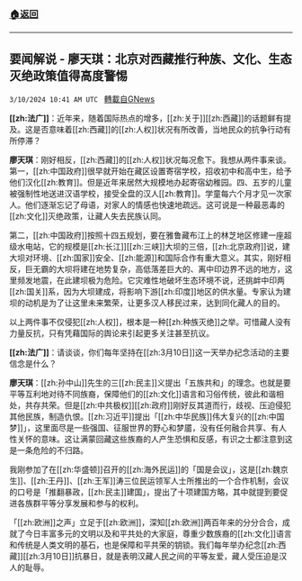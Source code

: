###  [:house:返回](README.md)
---


## 要闻解说 - 廖天琪：北京对西藏推行种族、文化、生态灭绝政策值得高度警惕
`3/10/2024 10:41 AM UTC ` [轉載自GNews](https://gnews.org/articles/2381579)

**[[zh:法广]]**：近年来，随着国际热点的增多，[[zh:关于]][[zh:西藏]]的话题鲜有提及。这是否意味着[[zh:西藏]]的[[zh:人权]]状况有所改善，当地民众的抗争行动有所停滞？

**廖天琪**：刚好相反，[[zh:西藏]]的[[zh:人权]]状况每况愈下。我想从两件事来谈。第一，[[zh:中国政府]]很早就开始在藏区设置寄宿学校，招收初中和高中生，给予他们汉化[[zh:教育]]。但是近年来居然大规模地办起寄宿幼稚园。四、五岁的儿童被强制性地送进汉语学校，接受全盘的汉人[[zh:教育]]。学童每六个月才见一次家人。他们逐渐忘记了母语，对家人的情感也快速地疏远。这可说是一种最恶毒的[[zh:文化]]灭绝政策，让藏人失去民族认同。

第二，[[zh:中国政府]]按照十四五规划，要在雅鲁藏布江上的林芝地区修建一座超级水电站，它的规模是[[zh:长江]][[zh:三峡]]大坝的三倍，[[zh:北京政府]]说，建大坝对环境、[[zh:国家]]安全、[[zh:能源]]和国际合作有重大意义。其实，刚好相反，巨无霸的大坝将建在地势复杂，高低落差巨大的、离中印边界不远的地方，这里频发地震，在此建坝极为危险。它灾难性地破坏生态环境不说，还挑衅中印两[[zh:国关]]系，因为大坝建成，将影响下游[[zh:印度]]地区的供水量。专家认为建坝的动机是为了让这里未来繁荣，让更多汉人移民过来，达到同化藏人的目的。

以上两件事不仅侵犯[[zh:人权]]，根本是一种[[zh:种族灭绝]]之举。可惜藏人没有力量反抗，只有凭藉国际的舆论来引起更多关注甚至抗议。

**[[zh:法广]]**：请谈谈，你们每年坚持在[[zh:3月10日]]这一天举办纪念活动的主要信念是什么？

**廖天琪**：[[zh:孙中山]]先生的三[[zh:民主]]义提出「五族共和」的理念。也就是要平等互利地对待不同族裔，保障他们的[[zh:文化]]语言和习俗传统，彼此和谐相处，共存共荣。但是[[zh:中共极权]][[zh:政府]]刚好反其道而行，歧视、压迫侵犯其他民族，制造仇恨。[[zh:习近平]]提出「[[zh:中华民族]]伟大复兴的[[zh:中国梦]]」，这里面尽是一些强国、征服世界的野心和梦靥，没有任何融合共享、有人性关怀的意味。这让满蒙回藏这些族裔的人产生恐惧和反感，有识之士都注意到这是一条危险的不归路。

我刚参加了在[[zh:华盛顿]]召开的[[zh:海外民运]]的「国是会议」，这是[[zh:魏京生]]、[[zh:王丹]]、[[zh:王军]]涛三位民运领军人士所推出的一个合作机制，会议的口号是「推翻暴政，[[zh:民主]]建国」，提出了十项建国方略，其中就提到要促进各族群平等分享发展和参与的权利。

「[[zh:欧洲]]之声」立足于[[zh:欧洲]]，深知[[zh:欧洲]]两百年来的分分合合，成就了今日丰富多元的文明以及和平共处的大家庭，尊重少数族裔的[[zh:文化]]语言和传统是人类文明的基石，也是保障和平共荣的钥锁。我们每年举办纪念[[zh:西藏]][[zh:3月10日]]抗暴日，就是表明汉藏人民之间的平等友爱，藏人受压迫是汉人的耻辱。
